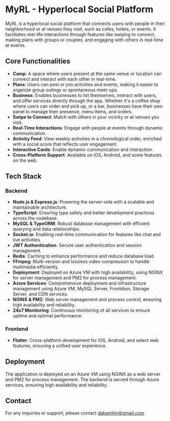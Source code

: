 # MyRL - Hyperlocal Social Platform

MyRL is a hyperlocal social platform that connects users with people in their neighborhood or at venues they visit, such as cafes, hotels, or events. It facilitates real-life interactions through features like swiping to connect, making plans with groups or couples, and engaging with others in real-time at events.

## Core Functionalities

- **Camp**: A space where users present at the same venue or location can connect and interact with each other in real-time.
- **Plans**: Users can post or join activities and events, making it easier to organize group outings or spontaneous meet-ups.
- **Business**: Enables businesses to list themselves, interact with users, and offer services directly through the app. Whether it's a coffee shop where users can order and pick up, or a bar, businesses have their own panel to manage their presence, menu items, and orders.
- **Swipe to Connect**: Match with others in your vicinity or at venues you visit.
- **Real-Time Interactions**: Engage with people at events through dynamic communication.
- **Activity Feed**: View weekly activities in a chronological order, enriched with a social score that reflects user engagement.
- **Interactive Cards**: Enable dynamic communication and interaction.
- **Cross-Platform Support**: Available on iOS, Android, and some features on the web.


## Tech Stack

### Backend

- **Node.js & Express.js**: Powering the server-side with a scalable and maintainable architecture.
- **TypeScript**: Ensuring type safety and better development practices across the codebase.
- **MySQL & TypeORM**: Robust database management with efficient querying and data relationships.
- **Socket.io**: Enabling real-time communication for features like chat and live activities.
- **JWT Authentication**: Secure user authentication and session management.
- **Redis**: Caching to enhance performance and reduce database load.
- **FFmpeg**: Multi-version and lossless video compression to handle multimedia efficiently.
- **Deployment**: Deployed on Azure VM with high availability, using NGINX for server management and PM2 for process management.
- **Azure Services**: Comprehensive deployment and infrastructure management using Azure VM, MySQL Server, Frontdoor, Storage Server, and CDN services.
- **NGINX & PM2**: Web server management and process control, ensuring high availability and reliability.
- **24x7 Monitoring**: Continuous monitoring of all services to ensure uptime and optimal performance.

### Frontend

- **Flutter**: Cross-platform development for iOS, Android, and select web features, ensuring a unified user experience.


## Deployment
The application is deployed on an Azure VM using NGINX as a web server and PM2 for process management. The backend is served through Azure services, ensuring high availability and reliability.

## Contact
For any inquiries or support, please contact dakamihir@gmail.com


